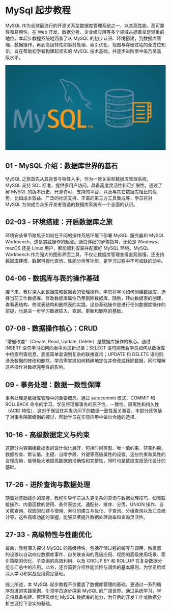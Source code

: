 # MySql 起步教程

MySQL 作为全球最流行的开源关系型数据库管理系统之一，以其高性能、高可靠性和易用性，在 Web 开发、数据分析、企业级应用等多个领域占据着举足轻重的地位。本起步教程系统地涵盖了从 MySQL 的初步认识、环境搭建，到数据库管理、数据操作，再到高级特性如事务处理、索引优化、视图与存储过程的全方位知识，旨在帮助初学者构建起坚实的 MySQL 技术基础，并逐步进阶至中级乃至高级水平。

<img src="/images/mysql-poster.png"/>

## 01 - MySQL 介绍：数据库世界的基石

MySQL 之旅首先从其背景与特性入手。作为一款关系型数据库管理系统，MySQL 支持 SQL 标准，提供多用户访问，具备高度灵活性和可扩展性。通过了解 MySQL 的版本历史、开源许可、支持的平台，以及与其它数据库相比的优势，比如成本效益、广泛的社区支持、丰富的第三方工具集成等，学员将对 MySQL 为何成为众多开发者首选的数据库系统有一个全面的认识。

## 02-03 - 环境搭建：开启数据库之旅

环境安装章节聚焦于如何在不同的操作系统环境下部署 MySQL 服务器和 MySQL Workbench，这是实践操作的起点。通过详细的步骤指导，无论是 Windows、macOS 还是 Linux 用户，都能顺利安装并配置好 MySQL 环境。MySQL Workbench 作为强大的图形界面工具，不仅让数据库管理变得直观易懂，还支持数据库建模、数据可视化查询、性能分析等功能，是学习过程中不可或缺的助手。

## 04-06 - 数据库与表的操作基础

接下来，教程深入到数据库和数据表的管理操作。学员将学习如何创建数据库、选择当前工作数据库、修改数据库属性乃至删除数据库。随后，转向数据表的创建、查看表结构、修改表结构和删除表的实践。这些基础操作是进行任何数据库操作的前提，也是进一步学习数据插入、查询、更新和删除的基础。

## 07-08 - 数据操作核心：CRUD

“增删改查”（Create, Read, Update, Delete）是数据库操作的核心。通过 INSERT 语句学习如何向表中添加新记录；SELECT 语句则教会学员如何从数据库中检索所需信息，涵盖简单查询到复杂的联接查询；UPDATE 和 DELETE 语句则涉及数据的修改和删除，学员需掌握如何精确地定位并修改或移除数据，同时理解这些操作对数据完整性的影响。

## 09 - 事务处理：数据一致性保障

事务处理是数据库管理中的重要概念。通过 autocommit 模式、COMMIT 和 ROLLBACK 命令的学习，学员将理解事务的原子性、一致性、隔离性和持久性（ACID 特性），这对于保证在并发访问下的数据一致性至关重要。本部分还包括了对事务隔离级别的探讨，帮助学员在实际应用中做出合适的选择。

## 10-16 - 高级数据定义与约束

这部分内容围绕数据表的设计优化展开，包括时间类型、唯一值约束、非空约束、数据检查、默认值、主键、自增字段、外键等高级属性的设置。这些约束和属性的合理应用，能够极大地提高数据的准确性和完整性，同时也是数据库规范化设计的基础。

## 17-26 - 进阶查询与数据处理

随着对基础操作的掌握，教程引导学员进入更复杂的查询与数据处理技巧，如表联接操作、内置函数的使用、条件表达式、通配符、排序、分页、UNION 操作、自关联查询、视图的创建与使用、索引的建立与优化、子查询、分组查询以及汇总统计等。这些高级功能的掌握，能够显著提升数据处理效率和查询灵活性。

## 27-33 - 高级特性与性能优化

最后，教程深入探讨 MySQL 的高级特性，包括存储过程的编写与调用、触发器的设置以自动响应数据库事件、自关联查询的高级应用、视图的高级使用场景、索引策略的优化、子查询的高效利用、以及 GROUP BY 和 ROLLUP 在复杂数据分组与汇总中的应用。此外，还会简要介绍性能监控与调优的基本原则，为学员后续深入学习和实战应用奠定基础。

综上所述，本 MySQL 起步教程不仅覆盖了数据库管理的基础，更通过一系列循序渐进的实践案例，引领学员逐步探索 MySQL 的广阔世界。通过系统学习，学员将具备构建、管理及优化 MySQL 数据库的能力，为日后的开发工作或数据分析生涯打下坚实的基础。
